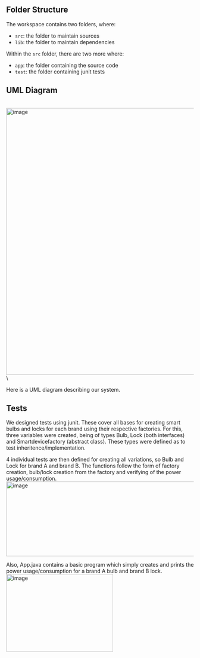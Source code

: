 ## Folder Structure

The workspace contains two folders, where:

- `src`: the folder to maintain sources
- `lib`: the folder to maintain dependencies

Within the `src` folder, there are two more where:

- `app`: the folder containing the source code
- `test`: the folder containing junit tests

## UML Diagram
\
<img width="632" height="715" alt="image" src="https://github.com/user-attachments/assets/53ef3e7e-5a6b-4ae3-9930-e362c26581c1" />
\

Here is a UML diagram describing our system. 

## Tests
We designed tests using junit. These cover all bases for creating smart bulbs and locks for each brand using their respective factories. For this, three variables were created, being of types Bulb, Lock (both interfaces) and Smartdevicefactory (abstract class). These types were defined as to test inheritence/implementation.

4 individual tests are then defined for creating all variations, so Bulb and Lock for brand A and brand B. The functions follow the form of factory creation, bulb/lock creation from the factory and verifying of the power usage/consumption. 
<img width="657" height="200" alt="image" src="https://github.com/user-attachments/assets/3c94a5d1-872f-482b-8da9-b7ea1de1ee7f" />

Also, App.java contains a basic program which simply creates and prints the power usage/consumption for a brand A bulb and brand B lock.
<img width="287" height="208" alt="image" src="https://github.com/user-attachments/assets/8f333568-25b5-4fd2-8008-7ae48a5eb7c4" />

